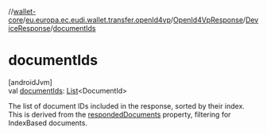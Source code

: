 //[wallet-core](../../../../index.md)/[eu.europa.ec.eudi.wallet.transfer.openId4vp](../../index.md)/[OpenId4VpResponse](../index.md)/[DeviceResponse](index.md)/[documentIds](document-ids.md)

# documentIds

[androidJvm]\
val [documentIds](document-ids.md): [List](https://kotlinlang.org/api/latest/jvm/stdlib/kotlin-stdlib/kotlin.collections/-list/index.html)&lt;DocumentId&gt;

The list of document IDs included in the response, sorted by their index. This is derived from the [respondedDocuments](responded-documents.md) property, filtering for IndexBased documents.
